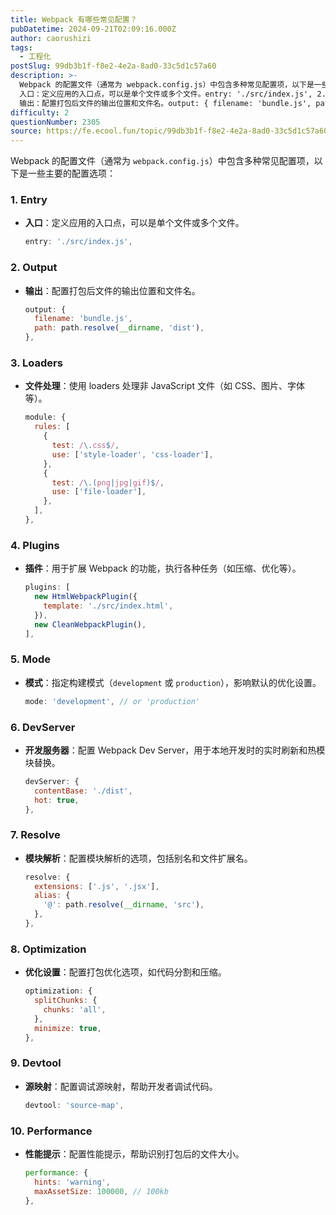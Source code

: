 ```yaml
---
title: Webpack 有哪些常见配置？
pubDatetime: 2024-09-21T02:09:16.000Z
author: caorushizi
tags:
  - 工程化
postSlug: 99db3b1f-f8e2-4e2a-8ad0-33c5d1c57a60
description: >-
  Webpack 的配置文件（通常为 webpack.config.js）中包含多种常见配置项，以下是一些主要的配置选项： 1. Entry
  入口：定义应用的入口点，可以是单个文件或多个文件。entry: './src/index.js', 2. Output
  输出：配置打包后文件的输出位置和文件名。output: { filename: 'bundle.js', path: path.resolv
difficulty: 2
questionNumber: 2305
source: https://fe.ecool.fun/topic/99db3b1f-f8e2-4e2a-8ad0-33c5d1c57a60
---
```


Webpack 的配置文件（通常为 `webpack.config.js`）中包含多种常见配置项，以下是一些主要的配置选项：

### **1. Entry**

- **入口**：定义应用的入口点，可以是单个文件或多个文件。
  ```javascript
  entry: './src/index.js',
  ```

### **2. Output**

- **输出**：配置打包后文件的输出位置和文件名。
  ```javascript
  output: {
    filename: 'bundle.js',
    path: path.resolve(__dirname, 'dist'),
  },
  ```

### **3. Loaders**

- **文件处理**：使用 loaders 处理非 JavaScript 文件（如 CSS、图片、字体等）。
  ```javascript
  module: {
    rules: [
      {
        test: /\.css$/,
        use: ['style-loader', 'css-loader'],
      },
      {
        test: /\.(png|jpg|gif)$/,
        use: ['file-loader'],
      },
    ],
  },
  ```

### **4. Plugins**

- **插件**：用于扩展 Webpack 的功能，执行各种任务（如压缩、优化等）。
  ```javascript
  plugins: [
    new HtmlWebpackPlugin({
      template: './src/index.html',
    }),
    new CleanWebpackPlugin(),
  ],
  ```

### **5. Mode**

- **模式**：指定构建模式（`development` 或 `production`），影响默认的优化设置。
  ```javascript
  mode: 'development', // or 'production'
  ```

### **6. DevServer**

- **开发服务器**：配置 Webpack Dev Server，用于本地开发时的实时刷新和热模块替换。
  ```javascript
  devServer: {
    contentBase: './dist',
    hot: true,
  },
  ```

### **7. Resolve**

- **模块解析**：配置模块解析的选项，包括别名和文件扩展名。
  ```javascript
  resolve: {
    extensions: ['.js', '.jsx'],
    alias: {
      '@': path.resolve(__dirname, 'src'),
    },
  },
  ```

### **8. Optimization**

- **优化设置**：配置打包优化选项，如代码分割和压缩。
  ```javascript
  optimization: {
    splitChunks: {
      chunks: 'all',
    },
    minimize: true,
  },
  ```

### **9. Devtool**

- **源映射**：配置调试源映射，帮助开发者调试代码。
  ```javascript
  devtool: 'source-map',
  ```

### **10. Performance**

- **性能提示**：配置性能提示，帮助识别打包后的文件大小。
  ```javascript
  performance: {
    hints: 'warning',
    maxAssetSize: 100000, // 100kb
  },
  ```
